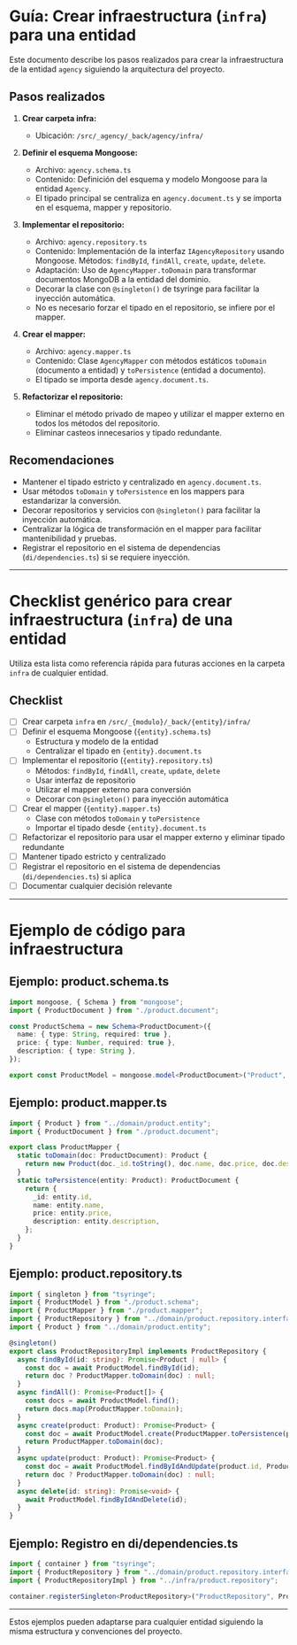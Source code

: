 # Guía: Crear infraestructura (`infra`) para una entidad

Este documento describe los pasos realizados para crear la infraestructura de la entidad `agency` siguiendo la arquitectura del proyecto.

## Pasos realizados

1. **Crear carpeta infra:**
   - Ubicación: `/src/_agency/_back/agency/infra/`

2. **Definir el esquema Mongoose:**
   - Archivo: `agency.schema.ts`
   - Contenido: Definición del esquema y modelo Mongoose para la entidad `Agency`.
   - El tipado principal se centraliza en `agency.document.ts` y se importa en el esquema, mapper y repositorio.

3. **Implementar el repositorio:**
   - Archivo: `agency.repository.ts`
   - Contenido: Implementación de la interfaz `IAgencyRepository` usando Mongoose. Métodos: `findById`, `findAll`, `create`, `update`, `delete`.
   - Adaptación: Uso de `AgencyMapper.toDomain` para transformar documentos MongoDB a la entidad del dominio.
   - Decorar la clase con `@singleton()` de tsyringe para facilitar la inyección automática.
   - No es necesario forzar el tipado en el repositorio, se infiere por el mapper.

4. **Crear el mapper:**
   - Archivo: `agency.mapper.ts`
   - Contenido: Clase `AgencyMapper` con métodos estáticos `toDomain` (documento a entidad) y `toPersistence` (entidad a documento).
   - El tipado se importa desde `agency.document.ts`.

5. **Refactorizar el repositorio:**
   - Eliminar el método privado de mapeo y utilizar el mapper externo en todos los métodos del repositorio.
   - Eliminar casteos innecesarios y tipado redundante.

## Recomendaciones
- Mantener el tipado estricto y centralizado en `agency.document.ts`.
- Usar métodos `toDomain` y `toPersistence` en los mappers para estandarizar la conversión.
- Decorar repositorios y servicios con `@singleton()` para facilitar la inyección automática.
- Centralizar la lógica de transformación en el mapper para facilitar mantenibilidad y pruebas.
- Registrar el repositorio en el sistema de dependencias (`di/dependencies.ts`) si se requiere inyección.

---

# Checklist genérico para crear infraestructura (`infra`) de una entidad

Utiliza esta lista como referencia rápida para futuras acciones en la carpeta `infra` de cualquier entidad.

## Checklist

- [ ] Crear carpeta `infra` en `/src/_{modulo}/_back/{entity}/infra/`
- [ ] Definir el esquema Mongoose (`{entity}.schema.ts`)
    - Estructura y modelo de la entidad
    - Centralizar el tipado en `{entity}.document.ts`
- [ ] Implementar el repositorio (`{entity}.repository.ts`)
    - Métodos: `findById`, `findAll`, `create`, `update`, `delete`
    - Usar interfaz de repositorio
    - Utilizar el mapper externo para conversión
    - Decorar con `@singleton()` para inyección automática
- [ ] Crear el mapper (`{entity}.mapper.ts`)
    - Clase con métodos `toDomain` y `toPersistence`
    - Importar el tipado desde `{entity}.document.ts`
- [ ] Refactorizar el repositorio para usar el mapper externo y eliminar tipado redundante
- [ ] Mantener tipado estricto y centralizado
- [ ] Registrar el repositorio en el sistema de dependencias (`di/dependencies.ts`) si aplica
- [ ] Documentar cualquier decisión relevante

---


# Ejemplo de código para infraestructura

## Ejemplo: product.schema.ts
```typescript
import mongoose, { Schema } from "mongoose";
import { ProductDocument } from "./product.document";

const ProductSchema = new Schema<ProductDocument>({
  name: { type: String, required: true },
  price: { type: Number, required: true },
  description: { type: String },
});

export const ProductModel = mongoose.model<ProductDocument>("Product", ProductSchema);
```

## Ejemplo: product.mapper.ts
```typescript
import { Product } from "../domain/product.entity";
import { ProductDocument } from "./product.document";

export class ProductMapper {
  static toDomain(doc: ProductDocument): Product {
    return new Product(doc._id.toString(), doc.name, doc.price, doc.description);
  }
  static toPersistence(entity: Product): ProductDocument {
    return {
      _id: entity.id,
      name: entity.name,
      price: entity.price,
      description: entity.description,
    };
  }
}
```

## Ejemplo: product.repository.ts
```typescript
import { singleton } from "tsyringe";
import { ProductModel } from "./product.schema";
import { ProductMapper } from "./product.mapper";
import { ProductRepository } from "../domain/product.repository.interface";
import { Product } from "../domain/product.entity";

@singleton()
export class ProductRepositoryImpl implements ProductRepository {
  async findById(id: string): Promise<Product | null> {
    const doc = await ProductModel.findById(id);
    return doc ? ProductMapper.toDomain(doc) : null;
  }
  async findAll(): Promise<Product[]> {
    const docs = await ProductModel.find();
    return docs.map(ProductMapper.toDomain);
  }
  async create(product: Product): Promise<Product> {
    const doc = await ProductModel.create(ProductMapper.toPersistence(product));
    return ProductMapper.toDomain(doc);
  }
  async update(product: Product): Promise<Product> {
    const doc = await ProductModel.findByIdAndUpdate(product.id, ProductMapper.toPersistence(product), { new: true });
    return doc ? ProductMapper.toDomain(doc) : null;
  }
  async delete(id: string): Promise<void> {
    await ProductModel.findByIdAndDelete(id);
  }
}
```

## Ejemplo: Registro en di/dependencies.ts
```typescript
import { container } from "tsyringe";
import { ProductRepository } from "../domain/product.repository.interface";
import { ProductRepositoryImpl } from "../infra/product.repository";

container.registerSingleton<ProductRepository>("ProductRepository", ProductRepositoryImpl);
```

---
Estos ejemplos pueden adaptarse para cualquier entidad siguiendo la misma estructura y convenciones del proyecto.
